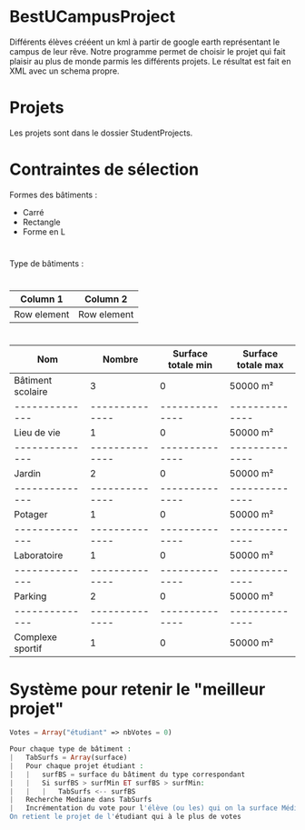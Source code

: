 # BestUCampusProject
Différents élèves crééent un kml à partir de google earth représentant le campus de leur rêve. Notre programme permet de choisir le projet qui fait plaisir au plus de monde parmis les différents projets. Le résultat est fait en XML avec un schema propre.

# Projets
Les projets sont dans le dossier StudentProjects.

# Contraintes de sélection
Formes des bâtiments : 
* Carré
* Rectangle
* Forme en L
#
Type de bâtiments :
#
Column 1|Column 2
--------------|--------------
Row element| Row element
#
 Nom | Nombre | Surface totale min | Surface totale max
--------------|--------------|--------------|--------------
 Bâtiment scolaire | 3 | 0 | 50000 m²
 --------------|--------------|--------------|--------------
 Lieu de vie | 1 | 0 | 50000 m²
 --------------|--------------|--------------|--------------
 Jardin | 2 | 0 | 50000 m²
 --------------|--------------|--------------|--------------
 Potager | 1 | 0 | 50000 m²
 --------------|--------------|--------------|--------------
 Laboratoire | 1 | 0 | 50000 m²
 --------------|--------------|--------------|--------------
 Parking | 2 | 0 | 50000 m²
 --------------|--------------|--------------|--------------
 Complexe sportif | 1 | 0 | 50000 m²

# Système pour retenir le "meilleur projet"
````php
Votes = Array("étudiant" => nbVotes = 0)

Pour chaque type de bâtiment :
|	TabSurfs = Array(surface)
|	Pour chaque projet étudiant :
|	|	surfBS = surface du bâtiment du type correspondant
|	|	Si surfBS > surfMin ET surfBS > surfMin:
|	|	|	TabSurfs <-- surfBS
|	Recherche Mediane dans TabSurfs
|	Incrémentation du vote pour l'élève (ou les) qui on la surface Médiane 
On retient le projet de l'étudiant qui à le plus de votes	
````
